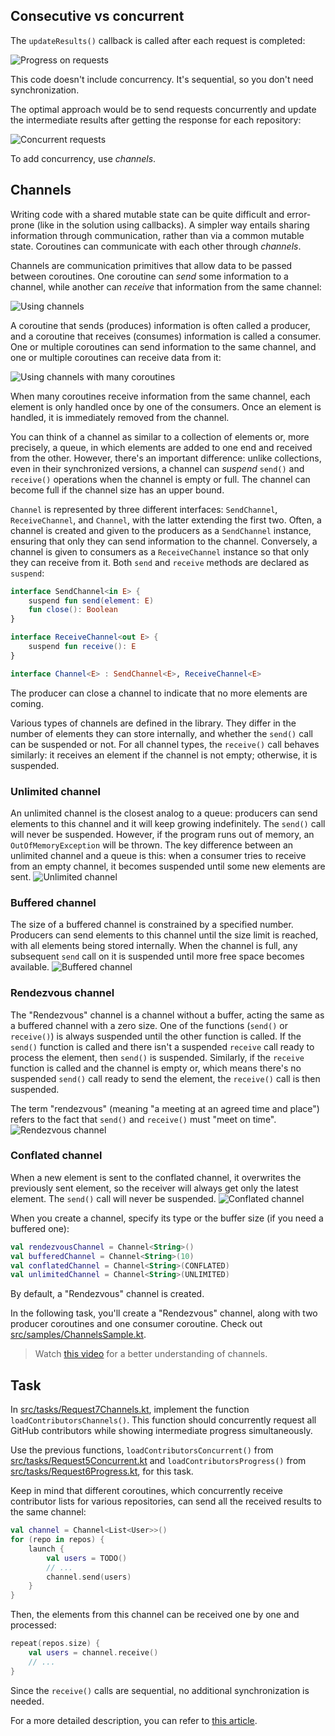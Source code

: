 ## Consecutive vs concurrent

The `updateResults()` callback is called after each request is completed:

![Progress on requests](images/progress.png)

This code doesn't include concurrency. It's sequential, so you don't need synchronization.

The optimal approach would be to send requests concurrently and update the intermediate results after getting the response
for each repository:

![Concurrent requests](images/progress-and-concurrency.png)

To add concurrency, use _channels_.

## Channels

Writing code with a shared mutable state can be quite difficult and error-prone (like in the solution using callbacks).
A simpler way entails sharing information through communication, rather than via a common mutable state.
Coroutines can communicate with each other through _channels_.

Channels are communication primitives that allow data to be passed between coroutines. One coroutine can _send_
some information to a channel, while another can _receive_ that information from the same channel:

![Using channels](images/using-channel.png)

A coroutine that sends (produces) information is often called a producer, and a coroutine that receives (consumes)
information is called a consumer. One or multiple coroutines can send information to the same channel, and one or multiple
coroutines can receive data from it:

![Using channels with many coroutines](images/using-channel-many-coroutines.png)

When many coroutines receive information from the same channel, each element is only handled once by one of the
consumers. Once an element is handled, it is immediately removed from the channel.

You can think of a channel as similar to a collection of elements or, more precisely, a queue, in which elements are added
to one end and received from the other. However, there's an important difference: unlike collections, even in their
synchronized versions, a channel can _suspend_ `send()` and `receive()` operations when the channel is empty
or full. The channel can become full if the channel size has an upper bound.

`Channel` is represented by three different interfaces: `SendChannel`, `ReceiveChannel`, and `Channel`, with the latter
extending the first two. Often, a channel is created and given to the producers as a `SendChannel` instance, ensuring that only
they can send information to the channel.
Conversely, a channel is given to consumers as a `ReceiveChannel` instance so that only they can receive from it. Both `send`
and `receive` methods are declared as `suspend`:

```kotlin
interface SendChannel<in E> {
    suspend fun send(element: E)
    fun close(): Boolean
}

interface ReceiveChannel<out E> {
    suspend fun receive(): E
}

interface Channel<E> : SendChannel<E>, ReceiveChannel<E>
```

The producer can close a channel to indicate that no more elements are coming.

Various types of channels are defined in the library. They differ in the number of elements they can store internally, and
whether the `send()` call can be suspended or not.
For all channel types, the `receive()` call behaves similarly: it receives an element if the channel is not empty;
otherwise, it is suspended.

### Unlimited channel
An unlimited channel is the closest analog to a queue: producers can send elements to this channel and it will
keep growing indefinitely. The <code>send()</code> call will never be suspended.
However, if the program runs out of memory, an <code>OutOfMemoryException</code> will be thrown.
The key difference between an unlimited channel and a queue is this: when a consumer tries to receive from an empty channel,
it becomes suspended until some new elements are sent.
![Unlimited channel](images/unlimited-channel.png)
### Buffered channel
The size of a buffered channel is constrained by a specified number.
Producers can send elements to this channel until the size limit is reached, with all elements being stored internally.
When the channel is full, any subsequent `send` call on it is suspended until more free space becomes available.
![Buffered channel](images/buffered-channel.png)
### Rendezvous channel
The "Rendezvous" channel is a channel without a buffer, acting the same as a buffered channel with a zero size.
One of the functions (<code>send()</code> or <code>receive()</code>) is always suspended until the other function is called. 
If the <code>send()</code> function is called and there isn't a suspended <code>receive</code> call ready to process the element, then <code>send()</code>
is suspended. Similarly, if the <code>receive</code> function is called and the channel is empty or, which means there's no
suspended <code>send()</code> call ready to send the element, the <code>receive()</code> call is then suspended. 

The term "rendezvous" (meaning "a meeting at an agreed time and place") refers to the fact that <code>send()</code> and <code>receive()</code>
must "meet on time".
![Rendezvous channel](images/rendezvous-channel.png)

### Conflated channel
When a new element is sent to the conflated channel, it overwrites the previously sent element, so the receiver will always
get only the latest element. The <code>send()</code> call will never be suspended.
![Conflated channel](images/conflated-channel.gif) 

When you create a channel, specify its type or the buffer size (if you need a buffered one):

```kotlin
val rendezvousChannel = Channel<String>()
val bufferedChannel = Channel<String>(10)
val conflatedChannel = Channel<String>(CONFLATED)
val unlimitedChannel = Channel<String>(UNLIMITED)
```

By default, a "Rendezvous" channel is created.

In the following task, you'll create a "Rendezvous" channel, along with two producer coroutines and one consumer coroutine. Check out [src/samples/ChannelsSample.kt](course://Coroutines/Channels/src/samples/ChannelsSample.kt).

<div class="hint">

> Watch <a href="https://www.youtube.com/watch?v=HpWQUoVURWQ" target="_blank">this video</a> for a better understanding of channels.

</div>


## Task

In [src/tasks/Request7Channels.kt](course://Coroutines/Channels/src/tasks/Request7Channels.kt), implement the function `loadContributorsChannels()`. This function should concurrently request all GitHub
contributors while showing intermediate progress simultaneously.

Use the previous functions, `loadContributorsConcurrent()` from [src/tasks/Request5Concurrent.kt](course://Coroutines/Channels/src/tasks/Request5Concurrent.kt)
and `loadContributorsProgress()` from [src/tasks/Request6Progress.kt](course://Coroutines/Channels/src/tasks/Request6Progress.kt), for this task.


<div class="hint"> 

Keep in mind that different coroutines, which concurrently receive contributor lists for various repositories, can send all the received
results to the same channel:

```kotlin
val channel = Channel<List<User>>()
for (repo in repos) {
    launch {
        val users = TODO()
        // ...
        channel.send(users)
    }
}
```

Then, the elements from this channel can be received one by one and processed:

```kotlin
repeat(repos.size) {
    val users = channel.receive()
    // ...
}
```

Since the `receive()` calls are sequential, no additional synchronization is needed.
</div>

For a more detailed description, you can refer to [this article](https://kotlinlang.org/docs/coroutines-and-channels.html#channels).
